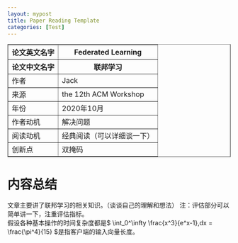 ```yaml
---
layout: mypost
title: Paper Reading Template
categories: [Test]
---
```


<table border="1">
    <tr>
        <th>论文英文名字</th>
        <th>Federated Learning</th>
    </tr>
    <tr>
        <th>论文中文名字</th>
        <th>联邦学习</th>
    </tr>
    <tr>
        <td>作者</td>
        <td>Jack</td>
    </tr>
    <tr>
        <td>来源</td>
        <td>the 12th ACM Workshop</td>
    </tr>
    <tr>
        <td>年份</td>
        <td>2020年10月</td>
    </tr>
    <tr>
        <td>作者动机</td>
        <td>解决问题</td>
    </tr>
    <tr>
        <td>阅读动机</td>
        <td>经典阅读（可以详细谈一下）</td>
    </tr>
    <tr>
        <td>创新点</td>
        <td>双掩码</td>
    </tr>
</table>

# 内容总结  
文章主要讲了联邦学习的相关知识。（谈谈自己的理解和想法）
注：评估部分可以简单讲一下，注重评估指标。  
假设各种基本操作的时间复杂度都是$ \int_0^\infty \frac{x^3}{e^x-1}\,dx = \frac{\pi^4}{15} $是指客户端的输入向量长度。  